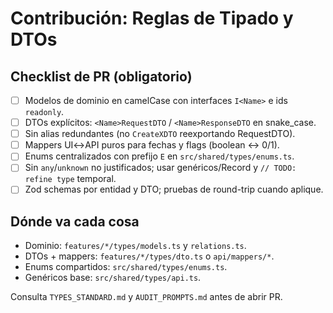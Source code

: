 # Contribución: Reglas de Tipado y DTOs

## Checklist de PR (obligatorio)
- [ ] Modelos de dominio en camelCase con interfaces `I<Name>` e ids `readonly`.
- [ ] DTOs explícitos: `<Name>RequestDTO` / `<Name>ResponseDTO` en snake_case.
- [ ] Sin alias redundantes (no `CreateXDTO` reexportando RequestDTO).
- [ ] Mappers UI↔API puros para fechas y flags (boolean ↔ 0/1).
- [ ] Enums centralizados con prefijo `E` en `src/shared/types/enums.ts`.
- [ ] Sin `any`/`unknown` no justificados; usar genéricos/Record y `// TODO: refine type` temporal.
- [ ] Zod schemas por entidad y DTO; pruebas de round-trip cuando aplique.

## Dónde va cada cosa
- Dominio: `features/*/types/models.ts` y `relations.ts`.
- DTOs + mappers: `features/*/types/dto.ts` o `api/mappers/*`.
- Enums compartidos: `src/shared/types/enums.ts`.
- Genéricos base: `src/shared/types/api.ts`.

Consulta `TYPES_STANDARD.md` y `AUDIT_PROMPTS.md` antes de abrir PR.

